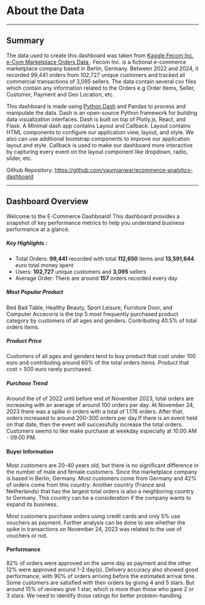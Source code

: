 # About the Data

---

## Summary
The data used to create this dashboard was taken from [Kaggle Fecom Inc. e-Com Marketplace Orders Data ](https://www.kaggle.com/datasets/cemeraan/fecom-inc-e-com-marketplace-orders-data-crm). Fecom Inc. is a fictional e-commerce marketplace company based in Berlin, Germany. Between 2022 and 2024, it recorded 99,441 orders from 102,727 unique customers and tracked all commercial transactions of 3,095 sellers. The data contain several csv files which contain any information related to the Orders e.g Order Items, Seller, Customer, Payment and Geo Location, etc.

This dashboard is made using [Python Dash](https://dash.plotly.com/) and Pandas to process and manipulate the data. Dash is an open-source Python framework for building data visualization interfaces. Dash is built on top of Plotly.js, React, and Flask. A Minimal dash app contains Layout and Callback. Layout contains HTML components to configure our application view, layout, and style. We also can use additional bootstrap components to improve our application layout and style. Callback is used to make our dashboard more interactive by capturing every event on the layout component like dropdown, radio, slider, etc.

Github Repository: https://github.com/yaumianwar/ecommerce-analytics-dashboard

---

## Dashboard Overview
Welcome to the E-Commerce Dashboard! This dashboard provides a snapshot of key performance metrics to help you understand business performance at a glance.
##### Key Highlights :
+ Total Orders: **99,441** recorded with total **112,650** items and **13,591,644** euro total money spent
+ Users: **102,727** unique customers and **3,095** sellers
+ Average Order: There are around **157** orders recorded every day

##### Most Popular Product
Bed Bad Table, Healthy Beauty, Sport Leisure, Furniture Door, and Computer Accecoris is the top 5 most frequently purchased product category by customers of all ages and genders. Contributing 40.5% of total orders items. 

##### Product Price
Customers of all ages and genders tend to buy product that cost under 100 euro and contributing around 60% of the total orders items. Product that cost > 500 euro rarely purchased.

##### Purchase Trend
Around the of of 2022 until before end of November 2023, total orders are increasing with an average of around 100 orders per day. At November 24, 2023 there was a spike in orders with a total of 1.176 orders. After that, orders increased to around 200-300 orders per day.If there is an event held on that date, then the event will successfully increase the total orders. Customers seems to like make purchase at weekday especially at 10.00 AM - 09.00 PM.

#### Buyer Information
Most customers are 20-40 years old, but there is no significant difference in the number of male and female customers. Since the marketplace company is based in Berlin, Germany. Most customers come from Germany and 42% of orders come from this country. Another country (France and Netherlands) that has the largest total orders is also a neighboring country to Germany. This country can be a consideration if the company wants to expand its business.

Most customers purchase orders using credit cards and only 5% use vouchers as payment. Further analysis can be done to see whether the spike in transactions on November 24, 2023 was related to the use of vouchers or not.

#### Performance
82% of orders were approved on the same day as payment and the other 12% were approved around 1-2 day(s). Delivery accuracy also showed good performance, with 90% of orders arriving before the estimated arrival time. Some customers are satisfied with their orders by giving 4 and 5 stars. But around 15% of reviews give 1 star, which is more than those who gave 2 or 3 stars. We need to identify those ratings for better problem-handling.